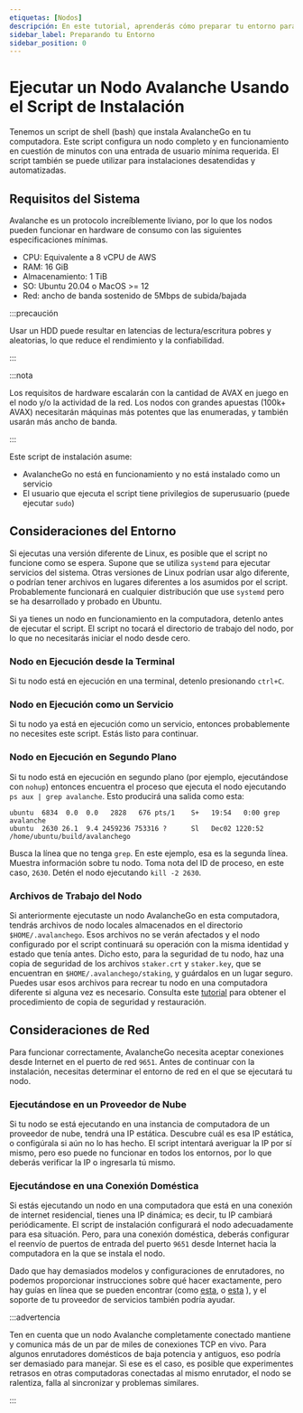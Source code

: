 ```yaml
---
etiquetas: [Nodos]
descripción: En este tutorial, aprenderás cómo preparar tu entorno para la instalación de AvalancheGo y configurar tus ajustes de red.
sidebar_label: Preparando tu Entorno
sidebar_position: 0
---
```


# Ejecutar un Nodo Avalanche Usando el Script de Instalación

Tenemos un script de shell (bash) que instala AvalancheGo en tu computadora. Este
script configura un nodo completo y en funcionamiento en cuestión de minutos con una entrada de usuario mínima
requerida. El script también se puede utilizar para instalaciones desatendidas y automatizadas.

## Requisitos del Sistema

Avalanche es un protocolo increíblemente liviano, por lo que los nodos pueden funcionar en hardware de consumo
con las siguientes especificaciones mínimas.

- CPU: Equivalente a 8 vCPU de AWS
- RAM: 16 GiB
- Almacenamiento: 1 TiB
- SO: Ubuntu 20.04 o MacOS >= 12
- Red: ancho de banda sostenido de 5Mbps de subida/bajada

:::precaución

Usar un HDD puede resultar en latencias de lectura/escritura pobres y aleatorias,
lo que reduce el rendimiento y la confiabilidad.

:::

:::nota

Los requisitos de hardware escalarán con la cantidad de AVAX en juego en
el nodo y/o la actividad de la red. Los nodos con grandes apuestas (100k+ AVAX) necesitarán
máquinas más potentes que las enumeradas, y también usarán más ancho de banda.

:::

Este script de instalación asume:

- AvalancheGo no está en funcionamiento y no está instalado como un servicio
- El usuario que ejecuta el script tiene privilegios de superusuario (puede ejecutar `sudo`)

## Consideraciones del Entorno

Si ejecutas una versión diferente de Linux, es posible que el script no funcione como se espera.
Supone que se utiliza `systemd` para ejecutar servicios del sistema. Otras versiones de Linux podrían
usar algo diferente, o podrían tener archivos en lugares diferentes a los asumidos por
el script. Probablemente funcionará en cualquier distribución que use `systemd` pero se
ha desarrollado y probado en Ubuntu.

Si ya tienes un nodo en funcionamiento en la computadora, detenlo antes de ejecutar el
script. El script no tocará el directorio de trabajo del nodo, por lo que no necesitarás
iniciar el nodo desde cero.

### Nodo en Ejecución desde la Terminal

Si tu nodo está en ejecución en una terminal, detenlo presionando `ctrl+C`.

### Nodo en Ejecución como un Servicio

Si tu nodo ya está en ejecución como un servicio, entonces probablemente no necesites este
script. Estás listo para continuar.

### Nodo en Ejecución en Segundo Plano

Si tu nodo está en ejecución en segundo plano (por ejemplo, ejecutándose con `nohup`)
entonces encuentra el proceso que ejecuta el nodo ejecutando `ps aux | grep avalanche`.
Esto producirá una salida como esta:

```text
ubuntu  6834  0.0  0.0   2828   676 pts/1    S+   19:54   0:00 grep avalanche
ubuntu  2630 26.1  9.4 2459236 753316 ?      Sl   Dec02 1220:52 /home/ubuntu/build/avalanchego
```

Busca la línea que no tenga `grep`. En este ejemplo, esa es la
segunda línea. Muestra información sobre tu nodo. Toma nota del ID de proceso, en este
caso, `2630`. Detén el nodo ejecutando `kill -2 2630`.

### Archivos de Trabajo del Nodo

Si anteriormente ejecutaste un nodo AvalancheGo en esta computadora, tendrás archivos de nodo locales
almacenados en el directorio `$HOME/.avalanchego`. Esos archivos no se verán afectados y el nodo configurado por el script continuará su operación con la misma identidad y estado que tenía antes. Dicho esto, para la seguridad de tu nodo, haz una copia de seguridad de los archivos `staker.crt` y `staker.key`, que se encuentran en
`$HOME/.avalanchego/staking`, y guárdalos en un lugar seguro. Puedes usar esos
archivos para recrear tu nodo en una computadora diferente si alguna vez es necesario. Consulta este [tutorial](/nodes/maintain/node-backup-and-restore.md) para obtener el procedimiento de copia de seguridad y restauración.

## Consideraciones de Red

Para funcionar correctamente, AvalancheGo necesita aceptar conexiones desde Internet
en el puerto de red `9651`. Antes de continuar con la instalación, necesitas
determinar el entorno de red en el que se ejecutará tu nodo.

### Ejecutándose en un Proveedor de Nube

Si tu nodo se está ejecutando en una instancia de computadora de un proveedor de nube, tendrá una
IP estática. Descubre cuál es esa IP estática, o configúrala si aún no lo has hecho.
El script intentará averiguar la IP por sí mismo, pero eso puede no funcionar en todos
los entornos, por lo que deberás verificar la IP o ingresarla tú mismo.

### Ejecutándose en una Conexión Doméstica

Si estás ejecutando un nodo en una computadora que está en una conexión de internet residencial,
tienes una IP dinámica; es decir, tu IP cambiará periódicamente. El script de instalación configurará el nodo adecuadamente para esa situación.
Pero, para una conexión doméstica, deberás configurar el reenvío de puertos de entrada del
puerto `9651` desde Internet hacia la computadora en la que se instala el nodo.

Dado que hay demasiados modelos y configuraciones de enrutadores, no podemos proporcionar
instrucciones sobre qué hacer exactamente, pero hay guías en línea que se pueden encontrar
(como
[esta](https://www.noip.com/support/knowledgebase/general-port-forwarding-guide/),
o [esta](https://www.howtogeek.com/66214/how-to-forward-ports-on-your-router/)
), y el soporte de tu proveedor de servicios también podría ayudar.

:::advertencia

Ten en cuenta que un nodo Avalanche completamente conectado mantiene y comunica
más de un par de miles de conexiones TCP en vivo. Para algunos enrutadores domésticos de baja potencia y
antiguos, eso podría ser demasiado para manejar. Si ese es el caso, es posible que
experimentes retrasos en otras computadoras conectadas al mismo enrutador, el nodo se
ralentiza, falla al sincronizar y problemas similares.

:::